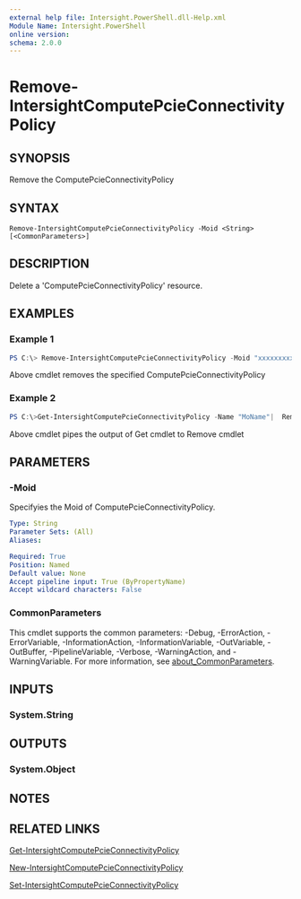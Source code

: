 ```yaml
---
external help file: Intersight.PowerShell.dll-Help.xml
Module Name: Intersight.PowerShell
online version:
schema: 2.0.0
---
```


# Remove-IntersightComputePcieConnectivityPolicy

## SYNOPSIS
Remove the ComputePcieConnectivityPolicy

## SYNTAX

```
Remove-IntersightComputePcieConnectivityPolicy -Moid <String> [<CommonParameters>]
```

## DESCRIPTION
Delete a &apos;ComputePcieConnectivityPolicy&apos; resource.

## EXAMPLES

### Example 1
```powershell
PS C:\> Remove-IntersightComputePcieConnectivityPolicy -Moid "xxxxxxxxxxxxxxxxxxxxxxxxxxx"
```
Above cmdlet removes the specified ComputePcieConnectivityPolicy 

### Example 2
```powershell
PS C:\>Get-IntersightComputePcieConnectivityPolicy -Name "MoName"|  Remove-IntersightComputePcieConnectivityPolicy
```
Above cmdlet pipes the output of Get cmdlet to Remove cmdlet

## PARAMETERS

### -Moid
Specifyies the Moid of ComputePcieConnectivityPolicy.

```yaml
Type: String
Parameter Sets: (All)
Aliases:

Required: True
Position: Named
Default value: None
Accept pipeline input: True (ByPropertyName)
Accept wildcard characters: False
```

### CommonParameters
This cmdlet supports the common parameters: -Debug, -ErrorAction, -ErrorVariable, -InformationAction, -InformationVariable, -OutVariable, -OutBuffer, -PipelineVariable, -Verbose, -WarningAction, and -WarningVariable. For more information, see [about_CommonParameters](http://go.microsoft.com/fwlink/?LinkID=113216).

## INPUTS

### System.String

## OUTPUTS

### System.Object
## NOTES

## RELATED LINKS

[Get-IntersightComputePcieConnectivityPolicy](./Get-IntersightComputePcieConnectivityPolicy.md)

[New-IntersightComputePcieConnectivityPolicy](./New-IntersightComputePcieConnectivityPolicy.md)

[Set-IntersightComputePcieConnectivityPolicy](./Set-IntersightComputePcieConnectivityPolicy.md)

